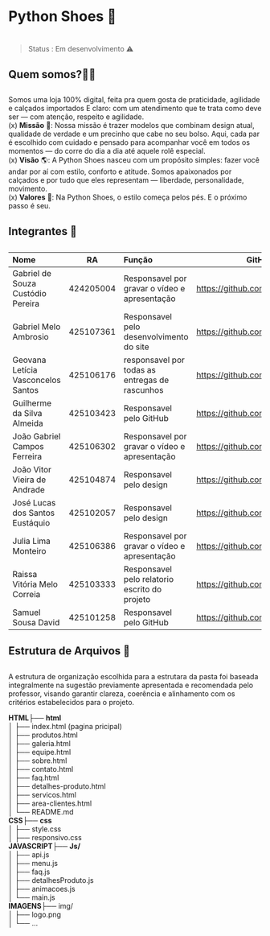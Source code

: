 # **Python Shoes** 👟 <h1> 
> Status : Em desenvolvimento ⚠️

## **Quem somos**?🤷‍♂️ <h2>
Somos uma loja 100% digital, feita pra quem gosta de praticidade, agilidade e calçados importados E claro: com um atendimento que te trata como deve ser — com atenção, respeito e agilidade.<br>
(x) **Missão** 🎯: Nossa missão é trazer modelos que combinam design atual, qualidade de verdade e um precinho que cabe no seu bolso. Aqui, cada par é escolhido com cuidado e pensado para acompanhar você em todos os momentos — do corre do dia a dia até aquele rolê especial.<br>
(x) **Visão** 🌎: A Python Shoes nasceu com um propósito simples: fazer você andar por aí com estilo, conforto e atitude. Somos apaixonados por calçados e por tudo que eles representam — liberdade, personalidade, movimento.<br>
(x) **Valores** 🔑: Na Python Shoes, o estilo começa pelos pés. E o próximo passo é seu.<br>


## **Integrantes** 💼<h2>

Nome                               | RA        | Função                                    | GitHub 
:--------------------------------  | :-------: | :--------------------------------------------- | ------
Gabriel de Souza Custódio Pereira  | 424205004 | Responsavel por gravar o vídeo e apresentação  | <https://github.com/Bielsouzabjj>
Gabriel Melo Ambrosio              | 425107361 | Responsavel pelo desenvolvimento do site       | <https://github.com/gaambrosio>
Geovana Letícia Vasconcelos Santos | 425106176 | responsavel por todas as entregas de rascunhos | <https://github.com/GihLeh>
Guilherme da Silva Almeida         | 425103423 | Responsavel pelo GitHub                        | <https://github.com/Geazinhu>
João Gabriel Campos Ferreira       | 425106302 | Responsavel por gravar o vídeo e apresentação  | <https://github.com/jgcf9>
João Vitor Vieira de Andrade       | 425104874 | Responsavel pelo design                        | <https://github.com/Jooaozinho5>
José Lucas dos Santos Eustáquio    | 425102057 | Responsavel pelo design                        | <https://github.com/lucs-mochi>
Julia Lima Monteiro                | 425106386 | Responsavel por gravar o vídeo e apresentação  | <https://github.com/jujuti>
Raissa Vitória Melo Correia        | 425103333 | Responsavel pelo relatorio escrito do projeto  | <https://github.com/raissa1509>
Samuel Sousa David                 | 425101258 | Responsavel pelo GitHub                        | <https://github.com/SamuelSD100>

## **Estrutura de Arquivos** 📁<h2>

A estrutura de organização escolhida para a estrutara da pasta foi baseada integralmente na sugestão previamente apresentada e recomendada pelo professor, visando garantir clareza, coerência e alinhamento com os critérios estabelecidos para o projeto.

**HTML**├── **html** <br>
│ ├── index.html (pagina pricipal) <br>
│ ├── produtos.html <br>
│ ├── galeria.html <br>
│ ├── equipe.html <br>
│ ├── sobre.html <br>
│ ├── contato.html <br>
│ ├── faq.html <br>
│ ├── detalhes-produto.html <br>
│ ├── servicos.html <br>
│ ├── area-clientes.html <br>
│ └── README.md <br>
**CSS**├── **css** <br>
│ ├── style.css <br>
│ ├── responsivo.css <br>
**JAVASCRIPT**├── **Js/** <br>
│ ├── api.js <br>
│ ├── menu.js <br>
│ ├── faq.js <br>
│ ├── detalhesProduto.js <br>
│ ├── animacoes.js <br>
│ └── main.js <br>
**IMAGENS**├── img/ <br>
│ ├── logo.png <br>
│ └── ... <br>
